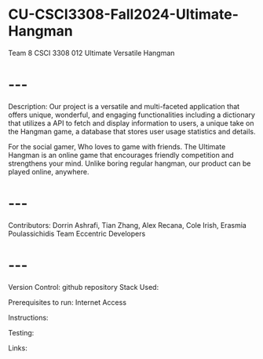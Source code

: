 # CU-CSCI3308-Fall2024-Ultimate-Hangman
Team 8 CSCI 3308 012 
Ultimate Versatile Hangman

# --- #

Description: Our project is a versatile and multi-faceted application that offers unique, wonderful, and engaging functionalities including a dictionary that utilizes a API to fetch and display information to users, a unique take on the Hangman game, a database that stores user usage statistics and details.

For the social gamer, Who loves to game with friends. The Ultimate Hangman is an online game that encourages friendly competition and strengthens your mind. Unlike boring regular hangman, our product can be played online, anywhere.

# --- #

Contributors: Dorrin Ashrafi, Tian Zhang, Alex Recana, Cole Irish, Erasmia Poulassichidis
Team Eccentric Developers

# --- #

Version Control: github repository
Stack Used: 

Prerequisites to run: Internet Access

Instructions:

Testing:

Links: